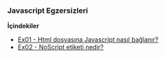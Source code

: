 ### Javascript Egzersizleri

**İçindekiler**

- [Ex01 - Html dosyasına Javascript nasıl bağlanır?](Ex01)
- [Ex02 - NoScript etiketi nedir?](Ex02)
